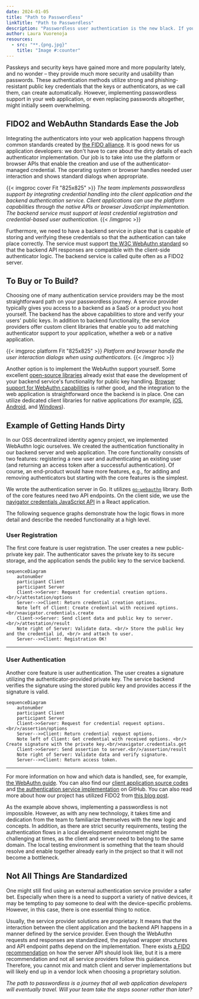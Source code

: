 ```yaml
---
date: 2024-01-05
title: "Path to Passwordless"
linkTitle: "Path to Passwordless"
description: "Passwordless user authentication is the new black. If your web application still uses password-based authentication, it is worthwhile to familiarize yourself with this new technology. Luckily, one can already choose a variety of proprietary and open-source tooling for experimenting hands-on and even implementing production-ready solutions."
author: Laura Vuorenoja
resources:
  - src: "**.{png,jpg}"
    title: "Image #:counter"
---
```


Passkeys and security keys have gained more and more popularity lately, and no wonder – they provide
much more security and usability than passwords. These authentication methods utilize strong and
phishing-resistant public key credentials that the keys or authenticators, as we call them,
can create automatically. However, implementing passwordless support in your web application,
or even replacing passwords altogether, might initially seem overwhelming.

## FIDO2 and WebAuthn Standards Ease the Job

Integrating the authenticators into your web application happens through common standards
created by [the FIDO alliance](https://fidoalliance.org/). It is good news for us
application developers: we don't have to care about the dirty details of each
authenticator implementation. Our job is to take into use the platform or browser APIs
that enable the creation and use of the authenticator-managed credential.
The operating system or browser handles needed user interaction and shows standard dialogs when appropriate.

{{< imgproc cover Fit "825x825" >}}
<em>The team implements passwordless support by integrating credential handling into
the client application and the backend authentication service. Client applications
can use the platform capabilities through the native APIs or browser JavaScript implementation.
The backend service must support at least credential registration and credential-based user authentication.
</em>
{{< /imgproc >}}

Furthermore, we need to have a backend service in place that is capable of storing and verifying
these credentials so that the authentication can take place correctly. The service must support
[the W3C WebAuthn standard](https://www.w3.org/TR/webauthn/) so that the backend
API responses are compatible with the client-side authenticator logic.
The backend service is called quite often as a FIDO2 server.

## To Buy or To Build?

Choosing one of many authentication service providers may be the most straightforward path on your
passwordless journey. A service provider typically gives you access to a backend as
a SaaS or a product you host yourself. The backend has the above capabilities to store and verify
your users' public keys. In addition to backend functionality, the service providers offer
custom client libraries that enable you to add matching authenticator support to your application,
whether a web or a native application.

{{< imgproc platform Fit "825x825" >}}
<em>Platform and browser handle the user interaction dialogs when using authenticators.</em>
{{< /imgproc >}}

Another option is to implement the WebAuthn support yourself. Some excellent [open-source libraries](https://github.com/herrjemand/awesome-webauthn)
already exist that ease the development of your backend service's functionality for
public key handling. [Browser support for WebAuthn capabilities](https://caniuse.com/webauthn) is
rather good, and the integration to the web application is straightforward
once the backend is in place. One can utilize dedicated
client libraries for native applications (for example,
[iOS](https://developer.apple.com/documentation/authenticationservices/public-private_key_authentication),
[Android](https://developer.android.com/training/sign-in/passkeys), and
[Windows](https://learn.microsoft.com/en-us/windows/security/identity-protection/hello-for-business/webauthn-apis)).

## Example of Getting Hands Dirty

In our OSS decentralized identity agency project, we implemented WebAuthn logic ourselves.
We created the authentication functionality in our backend server and web application.
The core functionality consists of two features: registering a new user and authenticating
an existing user (and returning an access token after a successful authentication). Of course,
an end-product would have more features, e.g., for adding and removing authenticators
but starting with the core features is the simplest.

We wrote the authentication server in Go.
It utilizes [`go-webauthn`](https://github.com/go-webauthn/webauthn) library.
Both of the core features need two API endpoints.
On the client side, we use
the [navigator credentials JavaScript API](https://w3c.github.io/webappsec-credential-management/#framework-credential-management)
in a React application.

The following sequence graphs demonstrate how the logic flows in more detail
and describe the needed functionality at a high level.

### User Registration

The first core feature is user registration. The user creates a new public-private key pair.
The authenticator saves the private key to its secure storage,
and the application sends the public key to the service backend.

```mermaid
sequenceDiagram
    autonumber
    participant Client
    participant Server
    Client->>Server: Request for credential creation options.<br/>/attestation/options
    Server-->>Client: Return credential creation options.
    Note left of Client: Create credential with received options.<br/>navigator.credentials.create
    Client->>Server: Send client data and public key to server.<br/>/attestation/result
    Note right of Server: Validate data. <br/> Store the public key and the credential id, <br/> and attach to user.
    Server-->>Client: Registration OK!
```

***

### User Authentication

Another core feature is user authentication.
The user creates a signature utilizing the authenticator-provided private key.
The service backend verifies the signature using the stored public key and
provides access if the signature is valid.

```mermaid
sequenceDiagram
    autonumber
    participant Client
    participant Server
    Client->>Server: Request for credential request options.<br/>/assertion/options
    Server-->>Client: Return credential request options.
    Note left of Client: Get credential with received options. <br/> Create signature with the private key.<br/>navigator.credentials.get
    Client->>Server: Send assertion to server.<br/>/assertion/result
    Note right of Server: Validate data and verify signature.
    Server-->>Client: Return access token.
```

***

For more information on how and which data is handled, see, for example, [the WebAuthn guide](https://webauthn.guide/#webauthn-api).
You can also find our [client application source codes](https://github.com/findy-network/findy-wallet-pwa/blob/master/src/components/WebauthnLogin.tsx)
and [the authentication service implementation](https://github.com/findy-network/findy-agent-auth/blob/master/main.go)
on GitHub. You can also read more about how our project has utilized FIDO2 from
[this blog post](https://findy-network.github.io/blog/2021/11/09/anchoring-chains-of-trust/).

As the example above shows, implementing a passwordless is not impossible.
However, as with any new technology, it takes time and dedication from the team
to familiarize themselves with the new logic and concepts. In addition,
as there are strict security requirements, testing the authentication flows
in a local development environment might be challenging at times, as the client and server
need to belong to the same domain. The local testing environment is something that the team
should resolve and enable together already early in the project so that it will not become a bottleneck.

## Not All Things Are Standardized

One might still find using an external authentication service provider a safer bet. Especially when
there is a need to support a variety of native devices, it may be tempting to pay someone to deal
with the device-specific problems. However, in this case, there is one essential thing to notice.

Usually, the service provider solutions are proprietary. It means that the interaction between
the client application and the backend API happens in a manner defined by the service provider.
Even though the WebAuthn requests and responses are standardized, the payload wrapper structures
and API endpoint paths depend on the implementation.
There exists [a FIDO recommendation](https://fidoalliance.org/specs/fido-v2.0-rd-20180702/fido-server-v2.0-rd-20180702.html#transport-binding-profile)
on how the server API should look like, but it is a mere recommendation and
not all service providers follow this guidance. Therefore, you cannot mix and match client
and server implementations but will likely end up in a vendor lock when choosing a proprietary solution.

*The path to passwordless is a journey that all web application developers will eventually travel.
Will your team take the steps sooner rather than later?*
